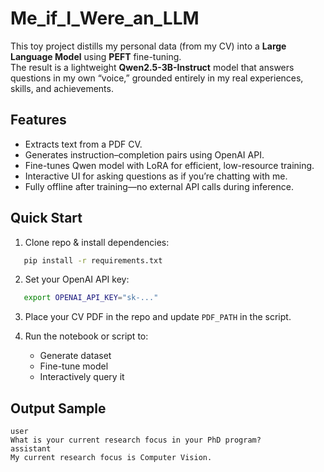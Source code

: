 # Me_if_I_Were_an_LLM

This toy project distills my personal data (from my CV) into a **Large Language Model** using **PEFT** fine-tuning.  
The result is a lightweight **Qwen2.5-3B-Instruct** model that answers questions in my own “voice,” grounded entirely in my real experiences, skills, and achievements.

## Features
- Extracts text from a PDF CV.
- Generates instruction–completion pairs using OpenAI API.
- Fine-tunes Qwen model with LoRA for efficient, low-resource training.
- Interactive UI for asking questions as if you’re chatting with me.
- Fully offline after training—no external API calls during inference.

## Quick Start
1. Clone repo & install dependencies:
```bash
   pip install -r requirements.txt
````

2. Set your OpenAI API key:

```bash
   export OPENAI_API_KEY="sk-..."
```
3. Place your CV PDF in the repo and update `PDF_PATH` in the script.
4. Run the notebook or script to:

   * Generate dataset
   * Fine-tune model
   * Interactively query it

## Output Sample

```
user
What is your current research focus in your PhD program?
assistant
My current research focus is Computer Vision.
```



